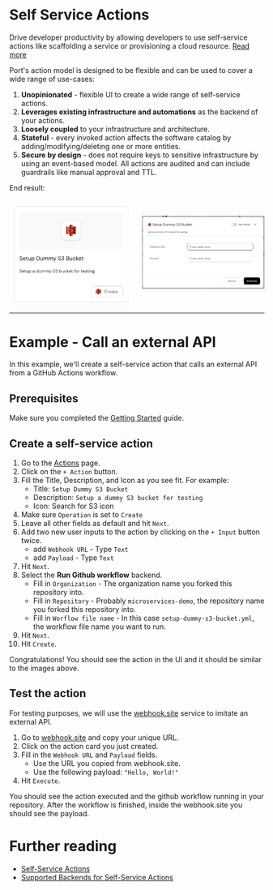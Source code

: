 # Self Service Actions

Drive developer productivity by allowing developers to use self-service actions like scaffolding a service or provisioning a cloud resource. [Read more](https://docs.getport.io/actions-and-automations/create-self-service-experiences/)

Port's action model is designed to be flexible and can be used to cover a wide range of use-cases:

1. **Unopinionated** - flexible UI to create a wide range of self-service actions.
2. **Leverages existing infrastructure and automations** as the backend of your actions.
3. **Loosely coupled** to your infrastructure and architecture.
4. **Stateful** - every invoked action affects the software catalog by adding/modifying/deleting one or more entities.
5. **Secure by design** - does not require keys to sensitive infrastructure by using an event-based model. All actions are audited and can include guardrails like manual approval and TTL.

End result:

<div style="display: flex; gap: 20px; align-items: center; justify-content: center;">
    <img src="./docs/assets/action-card.png" alt="action-card" style="max-width: 48%; height: auto; object-fit: contain;">
    <img src="./docs/assets/action-form.png" alt="action-form" style="max-width: 48%; height: auto; object-fit: contain;">
</div>

---

# Example - Call an external API

In this example, we'll create a self-service action that calls an external API from a GitHub Actions workflow.

## Prerequisites

Make sure you completed the [Getting Started](./GETTING-STARTED.md) guide.

## Create a self-service action

1. Go to the [Actions](https://app.getport.io/self-serve) page.
2. Click on the `+ Action` button.
3. Fill the Title, Description, and Icon as you see fit. For example:
   - Title: `Setup Dummy S3 Bucket`
   - Description: `Setup a dummy S3 bucket for testing`
   - Icon: Search for S3 icon
4. Make sure `Operation` is set to `Create`
5. Leave all other fields as default and hit `Next`.
6. Add two new user inputs to the action by clicking on the `+ Input` button twice.
   - add `Webhook URL` - Type `Text`
   - add `Payload` - Type `Text`
7. Hit `Next`.
8. Select the **Run Github workflow** backend.
   - Fill in `Organization` - The organization name you forked this repository into.
   - Fill in `Repository` - Probably `microservices-demo`, the repository name you forked this repository into.
   - Fill in `Worflow file name` - In this case `setup-dummy-s3-bucket.yml`, the workflow file name you want to run.
9. Hit `Next`.
10. Hit `Create`.

Congratulations! You should see the action in the UI and it should be similar to the images above.

## Test the action

For testing purposes, we will use the [webhook.site](https://webhook.site/) service to imitate an external API.

1. Go to [webhook.site](https://webhook.site/) and copy your unique URL.
2. Click on the action card you just created.
3. Fill in the `Webhook URL` and `Payload` fields.
   - Use the URL you copied from webhook.site.
   - Use the following payload: `"Hello, World!"`
4. Hit `Execute`.

You should see the action executed and the github workflow running in your repository.
After the workflow is finished, inside the webhook.site you should see the payload.

# Further reading

- [Self-Service Actions](https://docs.getport.io/actions-and-automations/create-self-service-experiences/)
- [Supported Backends for Self-Service Actions](https://docs.getport.io/actions-and-automations/setup-backend/)
